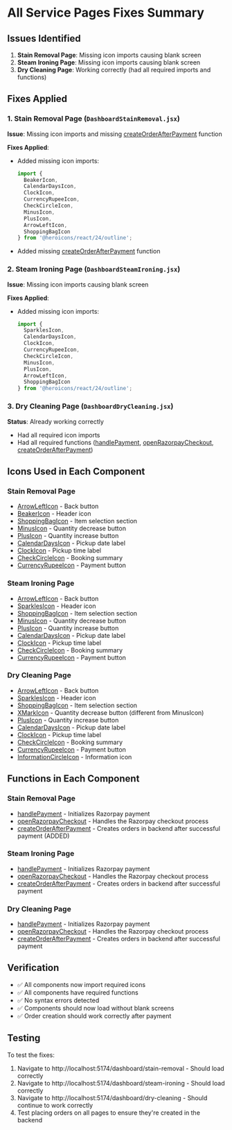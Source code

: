 # All Service Pages Fixes Summary

## Issues Identified
1. **Stain Removal Page**: Missing icon imports causing blank screen
2. **Steam Ironing Page**: Missing icon imports causing blank screen
3. **Dry Cleaning Page**: Working correctly (had all required imports and functions)

## Fixes Applied

### 1. Stain Removal Page (`DashboardStainRemoval.jsx`)
**Issue**: Missing icon imports and missing [createOrderAfterPayment](file:///c:\Users\User\fabrico\frontend\src\pages\dashboard\DashboardDryCleaning.jsx#L372-L441) function

**Fixes Applied**:
- Added missing icon imports:
  ```javascript
  import { 
    BeakerIcon, 
    CalendarDaysIcon, 
    ClockIcon,
    CurrencyRupeeIcon,
    CheckCircleIcon,
    MinusIcon,
    PlusIcon,
    ArrowLeftIcon,
    ShoppingBagIcon
  } from '@heroicons/react/24/outline';
  ```
- Added missing [createOrderAfterPayment](file:///c:\Users\User\fabrico\frontend\src\pages\dashboard\DashboardDryCleaning.jsx#L372-L441) function

### 2. Steam Ironing Page (`DashboardSteamIroning.jsx`)
**Issue**: Missing icon imports causing blank screen

**Fixes Applied**:
- Added missing icon imports:
  ```javascript
  import { 
    SparklesIcon, 
    CalendarDaysIcon, 
    ClockIcon,
    CurrencyRupeeIcon,
    CheckCircleIcon,
    MinusIcon,
    PlusIcon,
    ArrowLeftIcon,
    ShoppingBagIcon
  } from '@heroicons/react/24/outline';
  ```

### 3. Dry Cleaning Page (`DashboardDryCleaning.jsx`)
**Status**: Already working correctly
- Had all required icon imports
- Had all required functions ([handlePayment](file:///c:\Users\User\fabrico\frontend\src\pages\dashboard\DashboardSchedule.jsx#L276-L304), [openRazorpayCheckout](file:///c:\Users\User\fabrico\frontend\src\pages\dashboard\DashboardSchedule.jsx#L306-L356), [createOrderAfterPayment](file:///c:\Users\User\fabrico\frontend\src\pages\dashboard\DashboardDryCleaning.jsx#L372-L441))

## Icons Used in Each Component

### Stain Removal Page
- [ArrowLeftIcon](file:///c:/Users/User/fabrico/frontend/src/pages/dashboard/DashboardStainRemoval.jsx#L361-L361) - Back button
- [BeakerIcon](file:///c:/Users/User/fabrico/frontend/src/pages/dashboard/DashboardStainRemoval.jsx#L373-L373) - Header icon
- [ShoppingBagIcon](file:///c:/Users/User/fabrico/frontend/src/pages/dashboard/DashboardStainRemoval.jsx#L410-L410) - Item selection section
- [MinusIcon](file:///c:/Users/User/fabrico/frontend/src/pages/dashboard/DashboardStainRemoval.jsx#L447-L447) - Quantity decrease button
- [PlusIcon](file:///c:/Users/User/fabrico/frontend/src/pages/dashboard/DashboardStainRemoval.jsx#L458-L458) - Quantity increase button
- [CalendarDaysIcon](file:///c:/Users/User/fabrico/frontend/src/pages/dashboard/DashboardStainRemoval.jsx#L483-L483) - Pickup date label
- [ClockIcon](file:///c:/Users/User/fabrico/frontend/src/pages/dashboard/DashboardStainRemoval.jsx#L502-L502) - Pickup time label
- [CheckCircleIcon](file:///c:/Users/User/fabrico/frontend/src/pages/dashboard/DashboardStainRemoval.jsx#L626-L626) - Booking summary
- [CurrencyRupeeIcon](file:///c:/Users/User/fabrico/frontend/src/pages/dashboard/DashboardStainRemoval.jsx#L724-L724) - Payment button

### Steam Ironing Page
- [ArrowLeftIcon](file:///c:/Users/User/fabrico/frontend/src/pages/dashboard/DashboardSteamIroning.jsx#L410-L410) - Back button
- [SparklesIcon](file:///c:/Users/User/fabrico/frontend/src/pages/dashboard/DashboardSteamIroning.jsx#L422-L422) - Header icon
- [ShoppingBagIcon](file:///c:/Users/User/fabrico/frontend/src/pages/dashboard/DashboardSteamIroning.jsx#L438-L438) - Item selection section
- [MinusIcon](file:///c:/Users/User/fabrico/frontend/src/pages/dashboard/DashboardSteamIroning.jsx#L475-L475) - Quantity decrease button
- [PlusIcon](file:///c:/Users/User/fabrico/frontend/src/pages/dashboard/DashboardSteamIroning.jsx#L486-L486) - Quantity increase button
- [CalendarDaysIcon](file:///c:/Users/User/fabrico/frontend/src/pages/dashboard/DashboardSteamIroning.jsx#L511-L511) - Pickup date label
- [ClockIcon](file:///c:/Users/User/fabrico/frontend/src/pages/dashboard/DashboardSteamIroning.jsx#L530-L530) - Pickup time label
- [CheckCircleIcon](file:///c:/Users/User/fabrico/frontend/src/pages/dashboard/DashboardSteamIroning.jsx#L635-L635) - Booking summary
- [CurrencyRupeeIcon](file:///c:/Users/User/fabrico/frontend/src/pages/dashboard/DashboardSteamIroning.jsx#L732-L732) - Payment button

### Dry Cleaning Page
- [ArrowLeftIcon](file:///c:/Users/User/fabrico/frontend/src/pages/dashboard/DashboardDryCleaning.jsx#L419-L419) - Back button
- [SparklesIcon](file:///c:/Users/User/fabrico/frontend/src/pages/dashboard/DashboardDryCleaning.jsx#L431-L431) - Header icon
- [ShoppingBagIcon](file:///c:/Users/User/fabrico/frontend/src/pages/dashboard/DashboardDryCleaning.jsx#L449-L449) - Item selection section
- [XMarkIcon](file:///c:/Users/User/fabrico/frontend/src/pages/dashboard/DashboardDryCleaning.jsx#L484-L484) - Quantity decrease button (different from MinusIcon)
- [PlusIcon](file:///c:/Users/User/fabrico/frontend/src/pages/dashboard/DashboardDryCleaning.jsx#L497-L497) - Quantity increase button
- [CalendarDaysIcon](file:///c:/Users/User/fabrico/frontend/src/pages/dashboard/DashboardDryCleaning.jsx#L522-L522) - Pickup date label
- [ClockIcon](file:///c:/Users/User/fabrico/frontend/src/pages/dashboard/DashboardDryCleaning.jsx#L541-L541) - Pickup time label
- [CheckCircleIcon](file:///c:/Users/User/fabrico/frontend/src/pages/dashboard/DashboardDryCleaning.jsx#L653-L653) - Booking summary
- [CurrencyRupeeIcon](file:///c:/Users/User/fabrico/frontend/src/pages/dashboard/DashboardDryCleaning.jsx#L750-L750) - Payment button
- [InformationCircleIcon](file:///c:/Users/User/fabrico/frontend/src/pages/dashboard/DashboardDryCleaning.jsx#L442-L442) - Information icon

## Functions in Each Component

### Stain Removal Page
- [handlePayment](file:///c:\Users\User\fabrico\frontend\src\pages\dashboard\DashboardSchedule.jsx#L276-L304) - Initializes Razorpay payment
- [openRazorpayCheckout](file:///c:\Users\User\fabrico\frontend\src\pages\dashboard\DashboardSchedule.jsx#L306-L356) - Handles the Razorpay checkout process
- [createOrderAfterPayment](file:///c:\Users\User\fabrico\frontend\src\pages\dashboard\DashboardDryCleaning.jsx#L372-L441) - Creates orders in backend after successful payment (ADDED)

### Steam Ironing Page
- [handlePayment](file:///c:\Users\User\fabrico\frontend\src\pages\dashboard\DashboardSchedule.jsx#L276-L304) - Initializes Razorpay payment
- [openRazorpayCheckout](file:///c:\Users\User\fabrico\frontend\src\pages\dashboard\DashboardSchedule.jsx#L306-L356) - Handles the Razorpay checkout process
- [createOrderAfterPayment](file:///c:\Users\User\fabrico\frontend\src\pages\dashboard\DashboardDryCleaning.jsx#L372-L441) - Creates orders in backend after successful payment

### Dry Cleaning Page
- [handlePayment](file:///c:\Users\User\fabrico\frontend\src\pages\dashboard\DashboardSchedule.jsx#L276-L304) - Initializes Razorpay payment
- [openRazorpayCheckout](file:///c:\Users\User\fabrico\frontend\src\pages\dashboard\DashboardSchedule.jsx#L306-L356) - Handles the Razorpay checkout process
- [createOrderAfterPayment](file:///c:\Users\User\fabrico\frontend\src\pages\dashboard\DashboardDryCleaning.jsx#L372-L441) - Creates orders in backend after successful payment

## Verification
- ✅ All components now import required icons
- ✅ All components have required functions
- ✅ No syntax errors detected
- ✅ Components should now load without blank screens
- ✅ Order creation should work correctly after payment

## Testing
To test the fixes:
1. Navigate to http://localhost:5174/dashboard/stain-removal - Should load correctly
2. Navigate to http://localhost:5174/dashboard/steam-ironing - Should load correctly
3. Navigate to http://localhost:5174/dashboard/dry-cleaning - Should continue to work correctly
4. Test placing orders on all pages to ensure they're created in the backend